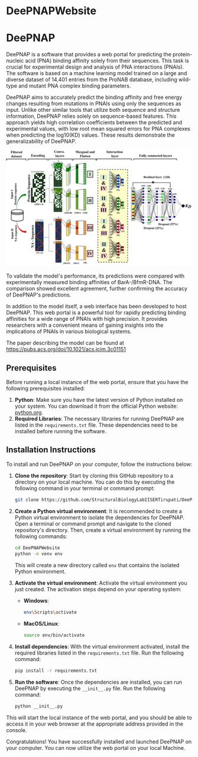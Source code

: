 # DeePNAPWebsite

# DeePNAP

DeePNAP is a software that provides a web portal for predicting the protein-nucleic acid (PNA) binding affinity solely from their sequences. This task is crucial for experimental design and analysis of PNA interactions (PNAIs). The software is based on a machine learning model trained on a large and diverse dataset of 14,401 entries from the ProNAB database, including wild-type and mutant PNA complex binding parameters.

DeePNAP aims to accurately predict the binding affinity and free energy changes resulting from mutations in PNAIs using only the sequences as input. Unlike other similar tools that utilize both sequence and structure information, DeePNAP relies solely on sequence-based features. This approach yields high correlation coefficients between the predicted and experimental values, with low root mean squared errors for PNA complexes when predicting the log10(KD) values. These results demonstrate the generalizability of DeePNAP.

![Model Architecture](https://raw.githubusercontent.com/StructuralBiologyLabIISERTirupati/DeePNAPWebsite/main/archi5.png)

To validate the model's performance, its predictions were compared with experimentally measured binding affinities of BarA-/BfmR-DNA. The comparison showed excellent agreement, further confirming the accuracy of DeePNAP's predictions.

In addition to the model itself, a web interface has been developed to host DeePNAP. This web portal is a powerful tool for rapidly predicting binding affinities for a wide range of PNAIs with high precision. It provides researchers with a convenient means of gaining insights into the implications of PNAIs in various biological systems.

The paper describing the model can be found at https://pubs.acs.org/doi/10.1021/acs.jcim.3c01151

## Prerequisites

Before running a local instance of the web portal, ensure that you have the following prerequisites installed:

1. **Python**: Make sure you have the latest version of Python installed on your system. You can download it from the official Python website: [python.org](https://www.python.org/).
2. **Required Libraries**: The necessary libraries for running DeePNAP are listed in the `requirements.txt` file. These dependencies need to be installed before running the software.

## Installation Instructions

To install and run DeePNAP on your computer, follow the instructions below:

1. **Clone the repository**: Start by cloning this GitHub repository to a directory on your local machine. You can do this by executing the following command in your terminal or command prompt:
    
    ```bash
    git clone https://github.com/StructuralBiologyLabIISERTirupati/DeePNAPWebsite.git
    ```
    
2. **Create a Python virtual environment**: It is recommended to create a Python virtual environment to isolate the dependencies for DeePNAP. Open a terminal or command prompt and navigate to the cloned repository's directory. Then, create a virtual environment by running the following commands:
    
    ```bash
    cd DeePNAPWebsite
    python -m venv env
    ```
    
    This will create a new directory called `env` that contains the isolated Python environment.
    
3. **Activate the virtual environment**: Activate the virtual environment you just created. The activation steps depend on your operating system:
    - **Windows**:
        
        ```bash
        env\Scripts\activate
        ```
        
    - **MacOS/Linux**:
        
        ```bash
        source env/bin/activate
        ```
        
4. **Install dependencies**: With the virtual environment activated, install the required libraries listed in the `requirements.txt` file. Run the following command:
    
    ```bash
    pip install -r requirements.txt
    ```
    
5. **Run the software**: Once the dependencies are installed, you can run DeePNAP by executing the `__init__.py` file. Run the following command:
    
    ```bash
    python __init__.py
    ```
    

This will start the local instance of the web portal, and you should be able to access it in your web browser at the appropriate address provided in the console.

Congratulations! You have successfully installed and launched DeePNAP on your computer. You can now utilize the web portal on your local Machine.
